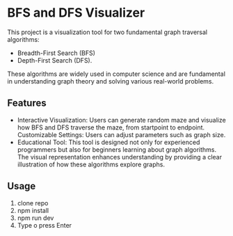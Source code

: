 # BFS and DFS Visualizer

This project is a visualization tool for two fundamental graph traversal algorithms:

- Breadth-First Search (BFS)
- Depth-First Search (DFS).

These algorithms are widely used in computer science and are fundamental in understanding graph theory and solving various real-world problems.

## Features

- Interactive Visualization: Users can generate random maze and visualize how BFS and DFS traverse the maze, from startpoint to endpoint.
  Customizable Settings: Users can adjust parameters such as graph size.
- Educational Tool: This tool is designed not only for experienced programmers but also for beginners learning about graph algorithms. The visual representation enhances understanding by providing a clear illustration of how these algorithms explore graphs.

## Usage

1. clone repo
2. npm install
3. npm run dev
4. Type o press Enter
